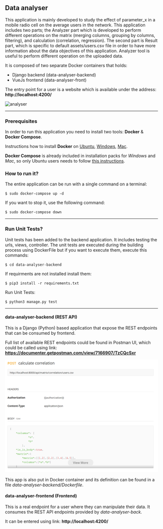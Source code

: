 ## Data analyser

This application is mainly developed to study the effect of parameter_x in a mobile radio cell on the average users in the network. This application includes two parts; the Analyzer part which is developed to perform different operations on the matrix (merging columns, grouping by columns, filtering), and calculation (correlation, regression). The second part is Result part, which is specific to default assets/users.csv file in order to have more information about the data objectives of this application. Analyzer tool is useful to perform different operation on the uploaded data.


It is composed of two separate Docker containers that holds:

- Django backend (data-analyser-backend)
- VueJs frontend (data-analyser-front)

The entry point for a user is a website which is available under the address: **http://localhost:4200/**

![analyser](assets/ui.gif)


---

### Prerequisites

In order to run this application you need to install two tools: **Docker** & **Docker Compose**.

Instructions how to install **Docker** on [Ubuntu](https://docs.docker.com/install/linux/docker-ce/ubuntu/), [Windows](https://docs.docker.com/docker-for-windows/install/), [Mac](https://docs.docker.com/docker-for-mac/install/).

**Docker Compose** is already included in installation packs for *Windows* and *Mac*, so only Ubuntu users needs to follow [this instructions](https://docs.docker.com/compose/install/).


### How to run it?

The entire application can be run with a single command on a terminal:

```
$ sudo docker-compose up -d
```

If you want to stop it, use the following command:

```
$ sudo docker-compose down
```

---
### Run Unit Tests?

Unit tests has been added to the backend application. It includes testing the urls, views, controller. 
The unit tests are executed during the building process using DockerFile but if you want to execute them, execute this commands:

```
$ cd data-analyser-backend
```

If requirments are not installed install them:

```
$ pip3 install -r requirements.txt
```

Run Unit Tests:
```
$ python3 manage.py test
```

---

#### data-analyser-backend (REST API)

This is a Django (Python) based application that  expose the REST endpoints that can be consumed by
frontend.

Full list of available REST endpoints could be found in Postman UI,
which could be called using link: **https://documenter.getpostman.com/view/7166907/TzCQcSxr**

![analyser](assets/api.png)



This app is also put in Docker container and its definition can be found
in a file *data-analyser-backend/Dockerfile*. 



#### data-analyser-frontend (Frontend)

This is a real endpoint for a user where they can manipulate their data. It consumes the REST API endpoints provided by
*data-analyser-back*.

It can be entered using link: **http://localhost:4200/**
